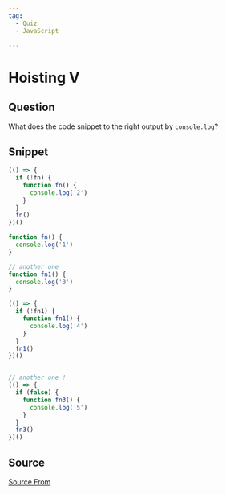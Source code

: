 ```yaml
---
tag:
  - Quiz
  - JavaScript

---
```

  
# Hoisting V

## Question
What does the code snippet to the right output by `console.log`?

## Snippet
```js
(() => {
  if (!fn) {
    function fn() {
      console.log('2')
    }
  }
  fn()
})()

function fn() {
  console.log('1')
}

// another one
function fn1() {
  console.log('3')
}

(() => {
  if (!fn1) {
    function fn1() {
      console.log('4')
    }
  }
  fn1()
})()


// another one !
(() => {
  if (false) {
    function fn3() {
      console.log('5')
    }
  }
  fn3()
})()
```
    


##  Source
[Source From](https://bigfrontend.dev/quiz/hoisting-v)

  